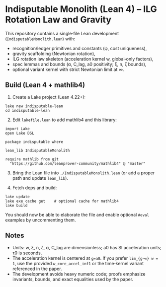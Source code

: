 Indisputable Monolith (Lean 4) – ILG Rotation Law and Gravity
=============================================================

This repository contains a single‑file Lean development (`IndisputableMonolith.lean`) with:
- recognition/ledger primitives and constants (φ, cost uniqueness),
- gravity scaffolding (Newtonian rotation),
- ILG rotation law skeleton (acceleration kernel w, global‑only factors),
- spec lemmas and bounds (α, C_lag, a0 positivity; ξ, n, ζ bounds),
- optional variant kernel with strict Newtonian limit at ∞.


Build (Lean 4 + mathlib4)
-------------------------
1) Create a Lake project (Lean 4.22+):

```
lake new indisputable-lean
cd indisputable-lean
```

2) Edit `lakefile.lean` to add mathlib4 and this library:

```lean
import Lake
open Lake DSL

package indisputable where

lean_lib IndisputableMonolith

require mathlib from git
  "https://github.com/leanprover-community/mathlib4" @ "master"
```

3) Bring the Lean file into `./IndisputableMonolith.lean` (or add a proper path and update `lean_lib`).

4) Fetch deps and build:

```
lake update
lake exe cache get    # optional cache for mathlib4
lake build
```

You should now be able to elaborate the file and enable optional `#eval` examples by uncommenting them.


Notes
-----
- Units: w, ξ, n, ζ, α, C_lag are dimensionless; a0 has SI acceleration units; τ0 is seconds.
- The acceleration kernel is centered at `g=a0`. If you prefer `lim_{g→∞} w = 1`, use the provided `w_core_accel_inf1` or the time‑kernel variant referenced in the paper.
- The development avoids heavy numeric code; proofs emphasize invariants, bounds, and exact equalities used by the paper.


